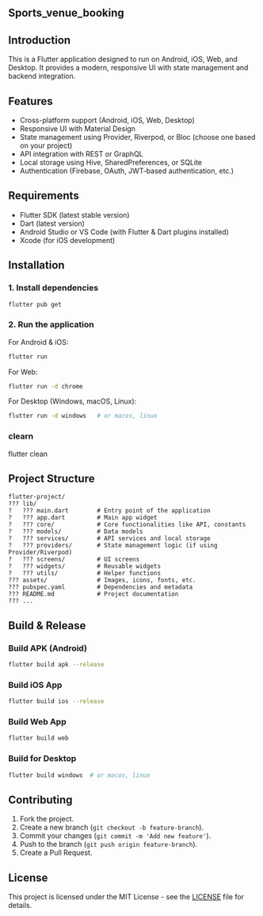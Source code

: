 ## Sports_venue_booking

## Introduction
This is a Flutter application designed to run on Android, iOS, Web, and Desktop. It provides a modern, responsive UI with state management and backend integration.

## Features
- Cross-platform support (Android, iOS, Web, Desktop)
- Responsive UI with Material Design
- State management using Provider, Riverpod, or Bloc (choose one based on your project)
- API integration with REST or GraphQL
- Local storage using Hive, SharedPreferences, or SQLite
- Authentication (Firebase, OAuth, JWT-based authentication, etc.)

## Requirements
- Flutter SDK (latest stable version)
- Dart (latest version)
- Android Studio or VS Code (with Flutter & Dart plugins installed)
- Xcode (for iOS development)

## Installation

### 1. Install dependencies
```sh
flutter pub get
```

### 2. Run the application
For Android & iOS:
```sh
flutter run
```
For Web:
```sh
flutter run -d chrome
```
For Desktop (Windows, macOS, Linux):
```sh
flutter run -d windows   # or macos, linux
```
### clearn

flutter clean

## Project Structure
```
flutter-project/
??? lib/
?   ??? main.dart        # Entry point of the application
?   ??? app.dart         # Main app widget
?   ??? core/            # Core functionalities like API, constants
?   ??? models/          # Data models
?   ??? services/        # API services and local storage
?   ??? providers/       # State management logic (if using Provider/Riverpod)
?   ??? screens/         # UI screens
?   ??? widgets/         # Reusable widgets
?   ??? utils/           # Helper functions
??? assets/              # Images, icons, fonts, etc.
??? pubspec.yaml         # Dependencies and metadata
??? README.md            # Project documentation
??? ...
```

## Build & Release
### Build APK (Android)
```sh
flutter build apk --release
```

### Build iOS App
```sh
flutter build ios --release
```

### Build Web App
```sh
flutter build web
```

### Build for Desktop
```sh
flutter build windows  # or macos, linux
```

## Contributing
1. Fork the project.
2. Create a new branch (`git checkout -b feature-branch`).
3. Commit your changes (`git commit -m 'Add new feature'`).
4. Push to the branch (`git push origin feature-branch`).
5. Create a Pull Request.

## License
This project is licensed under the MIT License - see the [LICENSE](LICENSE) file for details.

